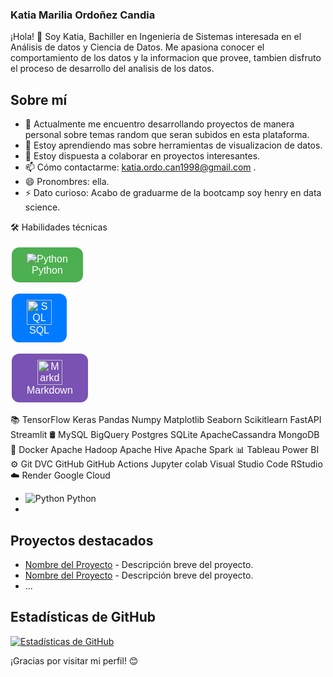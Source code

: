 ### Katia Marilia Ordoñez Candia

¡Hola! 👋 Soy Katia, Bachiller en Ingeniería de Sistemas interesada en el Análisis de datos y Ciencia de Datos. Me apasiona conocer el comportamiento de los datos y la informacion que provee, tambien disfruto el proceso de desarrollo del analisis de los datos.

## Sobre mí

- 🔭 Actualmente me encuentro desarrollando proyectos de manera personal sobre temas random que seran subidos en esta plataforma.
- 🌱 Estoy aprendiendo mas sobre herramientas de visualizacion de datos.
- 👯 Estoy dispuesta a colaborar en proyectos interesantes.
- 📫 Cómo contactarme: katia.ordo.can1998@gmail.com .
- 😄 Pronombres: ella.
- ⚡ Dato curioso: Acabo de graduarme de la bootcamp soy henry en data science.

🛠  Habilidades técnicas

<!-- Python -->
<div style="margin-bottom: 10px;">
  <a href="https://www.python.org/" style="text-decoration: none;">
    <button style="background-color: #4CAF50; /* Green */
                   border: none;
                   color: white;
                   padding: 10px 24px;
                   text-align: center;
                   text-decoration: none;
                   display: inline-block;
                   font-size: 16px;
                   margin: 4px 2px;
                   cursor: pointer;
                   border-radius: 12px;">
      <img src="https://upload.wikimedia.org/wikipedia/commons/thumb/c/c3/Python-logo-notext.svg/40px-Python-logo-notext.svg.png" alt="Python" style="vertical-align: middle;">
      <br>Python
    </button>
  </a>
</div>

<!-- SQL -->
<div style="margin-bottom: 10px;">
  <a href="https://www.w3schools.com/sql/" style="text-decoration: none;">
    <button style="background-color: #007bff; /* Blue */
                   border: none;
                   color: white;
                   padding: 10px 24px;
                   text-align: center;
                   text-decoration: none;
                   display: inline-block;
                   font-size: 16px;
                   margin: 4px 2px;
                   cursor: pointer;
                   border-radius: 12px;">
      <img src="https://upload.wikimedia.org/wikipedia/commons/8/87/Sql_data_base_with_logo.png" alt="SQL" style="vertical-align: middle; width: 40px; height: 40px;">
      <br>SQL
    </button>
  </a>
</div>

<!-- Markdown -->
<div style="margin-bottom: 10px;">
  <a href="https://www.markdownguide.org/" style="text-decoration: none;">
    <button style="background-color: #7952b3; /* Purple */
                   border: none;
                   color: white;
                   padding: 10px 24px;
                   text-align: center;
                   text-decoration: none;
                   display: inline-block;
                   font-size: 16px;
                   margin: 4px 2px;
                   cursor: pointer;
                   border-radius: 12px;">
      <img src="https://upload.wikimedia.org/wikipedia/commons/thumb/4/48/Markdown-mark.svg/64px-Markdown-mark.svg.png" alt="Markdown" style="vertical-align: middle; width: 40px; height: 40px;">
      <br>Markdown
    </button>
  </a>
</div>


📚   TensorFlow Keras Pandas Numpy Matplotlib Seaborn Scikitlearn FastAPI Streamlit
🛢   MySQL BigQuery Postgres SQLite ApacheCassandra MongoDB
🔧   Docker Apache Hadoop Apache Hive Apache Spark
📊   Tableau Power BI
⚙️   Git DVC GitHub GitHub Actions Jupyter colab Visual Studio Code RStudio
☁️   Render Google Cloud

- ![Python](https://upload.wikimedia.org/wikipedia/commons/thumb/c/c3/Python-logo-notext.svg/240px-Python-logo-notext.svg.png) Python
- 

## Proyectos destacados

- [Nombre del Proyecto](enlace-al-proyecto) - Descripción breve del proyecto.
- [Nombre del Proyecto](enlace-al-proyecto) - Descripción breve del proyecto.
- ...

## Estadísticas de GitHub

[![Estadísticas de GitHub](https://github-readme-stats.vercel.app/api?username=TuUsuario&show_icons=true&theme=radical)](https://github.com/TuUsuario)

¡Gracias por visitar mi perfil! 😊
